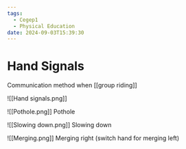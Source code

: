 ```yaml
---
tags:
  - Cegep1
  - Physical Education
date: 2024-09-03T15:39:30
---
```


# Hand Signals

Communication method when [[group riding]]

![[Hand signals.png]]

![[Pothole.png]]
Pothole

![[Slowing down.png]]
Slowing down

![[Merging.png]]
Merging right (switch hand for merging left)